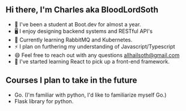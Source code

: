 ## Hi there, I'm Charles aka BloodLordSoth

- 🌱 I've been a student at Boot.dev for almost a year.
- 🖥️ I enjoy designing backend systems and RESTful API's
- 🔭 Currently learning RabbitMQ and Kubernetes.
- ⚡ I plan on furthering my understanding of Javascript/Typescript
- 😄 Feel free to reach out with any questions allhailsoth@gmail.com
- 🧠 I've started learning React to pick up a front-end framework.

## Courses I plan to take in the future

- Go. (I'm familiar with python, I'd like to familiarize myself Go.)
- Flask library for python.
